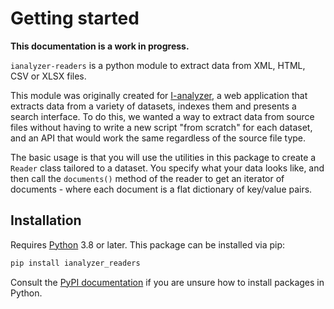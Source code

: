 # Getting started

**This documentation is a work in progress.**

`ianalyzer-readers` is a python module to extract data from XML, HTML, CSV or XLSX files.

This module was originally created for [I-analyzer](https://github.com/UUDigitalHumanitieslab/I-analyzer), a web application that extracts data from a variety of datasets, indexes them and presents a search interface. To do this, we wanted a way to extract data from source files without having to write a new script "from scratch" for each dataset, and an API that would work the same regardless of the source file type.

The basic usage is that you will use the utilities in this package to create a `Reader` class tailored to a dataset. You specify what your data looks like, and then call the `documents()` method of the reader to get an iterator of documents - where each document is a flat dictionary of key/value pairs.

## Installation

Requires [Python](https://python.org) 3.8 or later. This package can be installed via pip:

```sh
pip install ianalyzer_readers
```

Consult the [PyPI documentation](https://packaging.python.org/en/latest/tutorials/installing-packages/) if you are unsure how to install packages in Python.